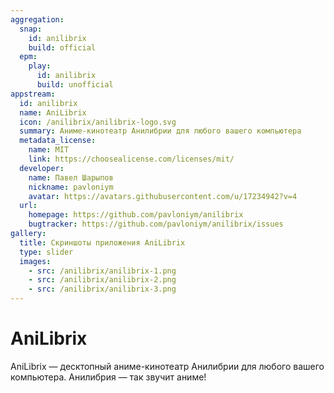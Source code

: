 ```yaml
---
aggregation:
  snap:
    id: anilibrix
    build: official
  epm:
    play:
      id: anilibrix
      build: unofficial
appstream:
  id: anilibrix
  name: AniLibrix
  icon: /anilibrix/anilibrix-logo.svg
  summary: Аниме-кинотеатр Анилибрии для любого вашего компьютера
  metadata_license:
    name: MIT
    link: https://choosealicense.com/licenses/mit/
  developer:
    name: Павел Шарыпов
    nickname: pavloniym
    avatar: https://avatars.githubusercontent.com/u/17234942?v=4
  url:
    homepage: https://github.com/pavloniym/anilibrix
    bugtracker: https://github.com/pavloniym/anilibrix/issues
gallery:
  title: Скриншоты приложения AniLibrix
  type: slider
  images:
    - src: /anilibrix/anilibrix-1.png
    - src: /anilibrix/anilibrix-2.png
    - src: /anilibrix/anilibrix-3.png
---
```


# AniLibrix

AniLibrix — десктопный аниме-кинотеатр Анилибрии для любого вашего компьютера. Анилибрия — так звучит аниме!

<Gallery />

<!--@include: @ru/apps/.parts/install/content-snap.md-->
<!--@include: @ru/apps/.parts/install/content-epm-play.md-->
